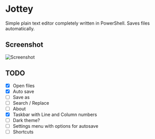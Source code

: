# Jottey
Simple plain text editor completely written in PowerShell. 
Saves files automatically.

## Screenshot
![Screenshot](https://user-images.githubusercontent.com/19732805/48641269-80084200-e9d9-11e8-950f-1c4af03fb34d.png)

## TODO
- [x] Open files
- [x] Auto save
- [ ] Save as
- [ ] Search / Replace
- [ ] About
- [x] Taskbar with Line and Column numbers
- [ ] Dark theme?
- [ ] Settings menu with options for autosave
- [ ] Shortcuts
